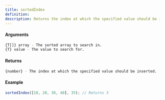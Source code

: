 ```yaml
---
title: sortedIndex
definition: 
description: Returns the index at which the specified value should be inserted into the
---
```



#### Arguments


```bash
{T[]} array - The sorted array to search in.
{T} value - The value to search for.
```


#### Returns


```bash
{number} - The index at which the specified value should be inserted.
```


#### Example


```ts
sortedIndex([10, 20, 30, 40], 35); // Returns 3
```